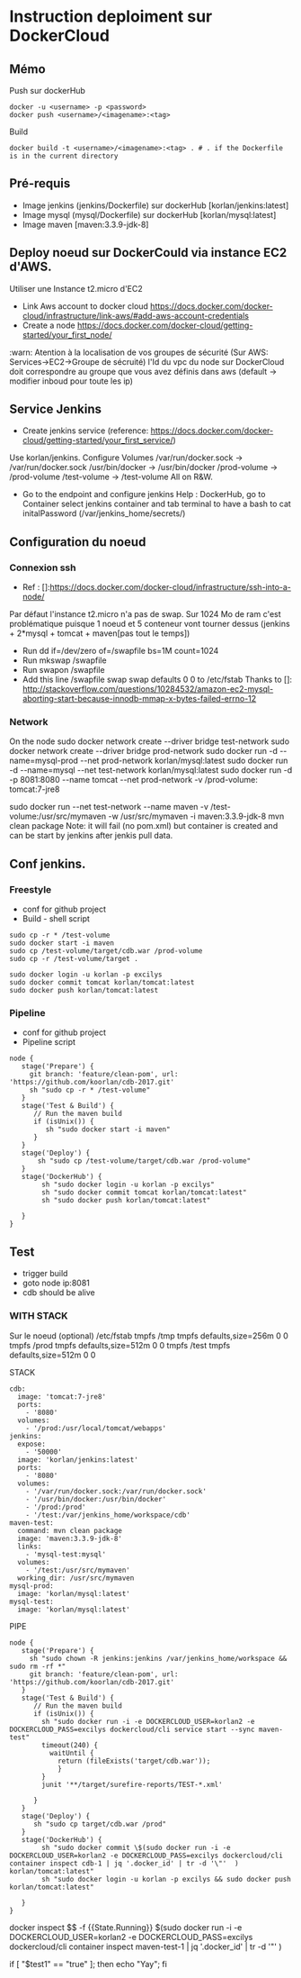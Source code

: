 # Instruction deploiment sur DockerCloud

## Mémo

Push sur dockerHub
```
docker -u <username> -p <password>
docker push <username>/<imagename>:<tag>
```

Build
```
docker build -t <username>/<imagename>:<tag> . # . if the Dockerfile is in the current directory
```

## Pré-requis

* Image jenkins (jenkins/Dockerfile) sur dockerHub [korlan/jenkins:latest]
* Image mysql (mysql/Dockerfile) sur dockerHub [korlan/mysql:latest]
* Image maven [maven:3.3.9-jdk-8]

## Deploy noeud sur DockerCould via instance EC2 d'AWS.

Utiliser une Instance t2.micro d'EC2
* Link Aws account to docker cloud https://docs.docker.com/docker-cloud/infrastructure/link-aws/#add-aws-account-credentials
* Create a node https://docs.docker.com/docker-cloud/getting-started/your_first_node/

:warn: Atention à la localisation de vos groupes de sécurité (Sur AWS: Services->EC2->Groupe de sécruité) l'Id du vpc du node sur DockerCloud doit correspondre au groupe que vous avez définis dans aws (default -> modifier inboud pour toute les ip)

## Service Jenkins
* Create jenkins service (reference: https://docs.docker.com/docker-cloud/getting-started/your_first_service/)

Use korlan/jenkins.
Configure Volumes
/var/run/docker.sock -> /var/run/docker.sock
/usr/bin/docker -> /usr/bin/docker
/prod-volume -> /prod-volume
/test-volume -> /test-volume
All on R&W.

* Go to the endpoint and configure jenkins
Help : DockerHub, go to Container select jenkins container and tab terminal to have a bash to cat initalPassword (/var/jenkins_home/secrets/)

## Configuration du noeud

### Connexion ssh
 *  Ref : []:https://docs.docker.com/docker-cloud/infrastructure/ssh-into-a-node/

Par défaut l'instance t2.micro n'a pas de swap. Sur 1024 Mo de ram c'est problématique puisque 1 noeud et 5 conteneur vont tourner dessus (jenkins + 2*mysql + tomcat + maven[pas tout le temps])

* Run dd if=/dev/zero of=/swapfile bs=1M count=1024
* Run mkswap /swapfile
* Run swapon /swapfile
* Add this line /swapfile swap swap defaults 0 0 to /etc/fstab
 Thanks to []: http://stackoverflow.com/questions/10284532/amazon-ec2-mysql-aborting-start-because-innodb-mmap-x-bytes-failed-errno-12

### Network
On the node
sudo docker network create --driver bridge test-network
sudo docker network create --driver bridge prod-network
sudo docker run -d --name=mysql-prod --net prod-network korlan/mysql:latest
sudo docker run -d --name=mysql --net test-network korlan/mysql:latest
sudo docker run -d -p 8081:8080 --name tomcat --net prod-network -v /prod-volume:  tomcat:7-jre8

sudo docker run --net test-network --name maven -v /test-volume:/usr/src/mymaven -w /usr/src/mymaven -i maven:3.3.9-jdk-8 mvn clean package
Note: it will fail (no pom.xml) but container is created and can be start by jenkins after jenkis pull data.

## Conf jenkins.

### Freestyle
* conf for github project
* Build - shell script

```
sudo cp -r * /test-volume
sudo docker start -i maven
sudo cp /test-volume/target/cdb.war /prod-volume
sudo cp -r /test-volume/target .

sudo docker login -u korlan -p excilys
sudo docker commit tomcat korlan/tomcat:latest
sudo docker push korlan/tomcat:latest
```


### Pipeline
* conf for github project
* Pipeline script
```
node {
   stage('Prepare') {
     git branch: 'feature/clean-pom', url: 'https://github.com/koorlan/cdb-2017.git'
     sh "sudo cp -r * /test-volume"
   }
   stage('Test & Build') {
      // Run the maven build
      if (isUnix()) {
         sh "sudo docker start -i maven"
      }
   }
   stage('Deploy') {
       sh "sudo cp /test-volume/target/cdb.war /prod-volume"
   }
   stage('DockerHub') {
        sh "sudo docker login -u korlan -p excilys"
        sh "sudo docker commit tomcat korlan/tomcat:latest"
        sh "sudo docker push korlan/tomcat:latest"

   }
}
```

## Test
* trigger build
* goto node ip:8081
* cdb should be alive

### WITH STACK

Sur le noeud (optional)
/etc/fstab
tmpfs /tmp tmpfs defaults,size=256m 0 0
tmpfs /prod tmpfs defaults,size=512m 0 0
tmpfs /test tmpfs defaults,size=512m 0 0


STACK
```
cdb:
  image: 'tomcat:7-jre8'
  ports:
    - '8080'
  volumes:
    - '/prod:/usr/local/tomcat/webapps'
jenkins:
  expose:
    - '50000'
  image: 'korlan/jenkins:latest'
  ports:
    - '8080'
  volumes:
    - '/var/run/docker.sock:/var/run/docker.sock'
    - '/usr/bin/docker:/usr/bin/docker'
    - '/prod:/prod'
    - '/test:/var/jenkins_home/workspace/cdb'
maven-test:
  command: mvn clean package
  image: 'maven:3.3.9-jdk-8'
  links:
    - 'mysql-test:mysql'
  volumes:
    - '/test:/usr/src/mymaven'
  working_dir: /usr/src/mymaven
mysql-prod:
  image: 'korlan/mysql:latest'
mysql-test:
  image: 'korlan/mysql:latest'

```

PIPE
```
node {
   stage('Prepare') {
     sh "sudo chown -R jenkins:jenkins /var/jenkins_home/workspace && sudo rm -rf *"
     git branch: 'feature/clean-pom', url: 'https://github.com/koorlan/cdb-2017.git'
   }
   stage('Test & Build') {
      // Run the maven build
      if (isUnix()) {
        sh "sudo docker run -i -e DOCKERCLOUD_USER=korlan2 -e DOCKERCLOUD_PASS=excilys dockercloud/cli service start --sync maven-test"
        timeout(240) {
          waitUntil {
            return (fileExists('target/cdb.war'));
            }
        }
        junit '**/target/surefire-reports/TEST-*.xml'

      }
   }
   stage('Deploy') {
      sh "sudo cp target/cdb.war /prod"
   }
   stage('DockerHub') {
        sh "sudo docker commit \$(sudo docker run -i -e DOCKERCLOUD_USER=korlan2 -e DOCKERCLOUD_PASS=excilys dockercloud/cli container inspect cdb-1 | jq '.docker_id' | tr -d '\"'  ) korlan/tomcat:latest"
        sh "sudo docker login -u korlan -p excilys && sudo docker push korlan/tomcat:latest"

   }
}
```

docker inspect $$ -f {{State.Running}} $(sudo docker run -i -e DOCKERCLOUD_USER=korlan2 -e DOCKERCLOUD_PASS=excilys dockercloud/cli container inspect maven-test-1 | jq '.docker_id' | tr -d '\"'  )



if [ "$test1" == "true" ]; then echo "Yay"; fi

